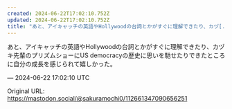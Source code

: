 ```yaml
---
created: 2024-06-22T17:02:10.752Z
updated: 2024-06-22T17:02:10.752Z
title: "あと、アイキャッチの英語やHollywoodの台詞とかがすぐに理解できたり、カヅ[...]"
---
```


<p>あと、アイキャッチの英語やHollywoodの台詞とかがすぐに理解できたり、カヅキ先輩のプリズムショーにUS democracyの歴史に思いを馳せたりできたところに自分の成長を感じられて嬉しかった。</p>

&mdash; 2024-06-22 17:02:10 UTC

Original URL: https://mastodon.social/@sakuramochi0/112661347090656251
